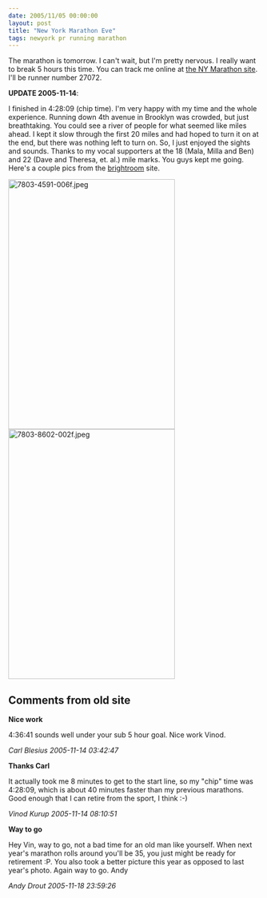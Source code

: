 ```yaml
---
date: 2005/11/05 00:00:00
layout: post
title: "New York Marathon Eve"
tags: newyork pr running marathon
---
```


The marathon is tomorrow. I can't wait, but I'm pretty nervous. I really want to break 5 hours this time. You can track me online at [the NY Marathon site](http://www.ingnycmarathon.org/results/index.php). I'll be runner number 27072.

**UPDATE 2005-11-14**:

I finished in 4:28:09 (chip time). I'm very happy with my time and the whole experience. Running down 4th avenue in Brooklyn was crowded, but just breathtaking. You could see a river of people for what seemed like miles ahead. I kept it slow through the first 20 miles and had hoped to turn it on at the end, but there was nothing left to turn on. So, I just enjoyed the sights and sounds. Thanks to my vocal supporters at the 18 (Mala, Milla and Ben) and 22 (Dave and Theresa, et. al.) mile marks. You guys kept me going. Here's a couple pics from the [brightroom](http://brightroom.com) site.

[<img src="http://kurup.org/photo/images/35693/7803-4591-006f.jpeg" height="500" width="333" alt="7803-4591-006f.jpeg" />](http://kurup.org/photo/photo?photo_id=35686)<a href="http://kurup.org/photo/photo?photo_id=35699"><img src="http://kurup.org/photo/images/35706/7803-8602-002f.jpeg" height="500" width="333" alt="7803-8602-002f.jpeg" /></a>

<div id="comment-box">
<h2>Comments from old site</h2>

<div class="one-comment">
<p><b>Nice work</b></p>
<p>
4:36:41 sounds well under your sub 5 hour goal. Nice work Vinod.
</p>
<address class="signature">
<span class="author">Carl Blesius</span>
<span class="date">2005-11-14 03:42:47</span>
</address>
</div>

<div class="my-comment">
<p><b>Thanks Carl</b></p>
<p>
It actually took me 8 minutes to get to the start line, so my "chip"
time was 4:28:09, which is about 40 minutes faster than my previous
marathons. Good enough that I can retire from the sport, I think :-)
</p>
<address class="signature">
<span class="author">Vinod Kurup</span>
<span class="date">2005-11-14 08:10:51</span>
</address>
</div>

<div class="one-comment">
<p><b>Way to go</b></p>
<p>
Hey Vin, way to go, not a bad time for an old man like yourself.  When
next year's marathon rolls around you'll be 35, you just might be
ready for retirement :P.  You also took a better picture this year as
opposed to last year's photo.  Again way to go.  Andy
</p>
<address class="signature">
<span class="author">Andy Drout</span>
<span class="date">2005-11-18 23:59:26</span>
</address>
</div>

</div>
